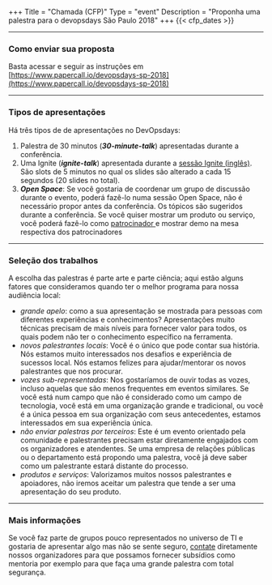 +++
Title = "Chamada (CFP)"
Type = "event"
Description = "Proponha uma palestra para o devopsdays São Paulo 2018"
+++
  {{< cfp_dates >}}

<hr>

<h3>Como enviar sua proposta</h3> 

Basta acessar e seguir as instruções em [https://www.papercall.io/devopsdays-sp-2018](https://www.papercall.io/devopsdays-sp-2018)

<hr>

<h3>Tipos de apresentações</h3> 

Há três tipos de de apresentações no DevOpsdays:
<ol>
  <li>Palestra de 30 minutos (<strong><em>30-minute-talk</em></strong>) apresentadas durante a conferência.</li>
  <li>Uma Ignite (<strong><em>ignite-talk</em></strong>) apresentada durante a <a href="/pages/ignite-talks-format">sessão Ignite (inglês)</a>. São slots de 5 minutos no qual os slides são alterado a cada 15 segundos (20 slides no total).</li>
  <li><strong><em>Open Space</em></strong>: Se você gostaria de coordenar um grupo de discussão durante o evento, poderá fazê-lo numa sessão Open Space, não é necessário propor antes da conferência. Os tópicos são sugeridos durante a conferência. Se você quiser mostrar um produto ou serviço, você poderá fazê-lo como <a href="../patrocinio">patrocinador </a>e mostrar demo na mesa respectiva dos patrocinadores</li>
</ol>

<hr>

<h3>Seleção dos trabalhos</h3>

A escolha das palestras é parte arte e parte ciência; aqui estão alguns fatores que consideramos quando ter o melhor programa para nossa audiência local:

- _grande apelo_: como a sua apresentação se mostrada para pessoas com diferentes experiências e conhecimentos? Apresentações muito técnicas precisam de mais níveis para fornecer valor para todos, os quais podem não ter o conhecimento específico na ferramenta.
- _novos palestrantes locais_: Você é o único que pode contar sua história. Nós estamos muito interessados nos desafios e experiência de sucessos local. Nós estamos felizes para ajudar/mentorar os novos palestrantes que nos procurar.
- _vozes sub-representadas_: Nos gostaríamos de ouvir todas as vozes, incluso aquelas que são menos frequentes em eventos similares. Se você está num campo que não é considerado como um campo de tecnologia, você está em uma organização grande e tradicional, ou você é a única pessoa em sua organização com seus antecedentes, estamos interessados em sua experiência única.
- _não enviar palestras por terceiros_: Este é um evento orientado pela comunidade e palestrantes precisam estar diretamente engajados com os organizadores e atendentes. Se uma empresa de relações públicas ou o departamento está propondo uma palestra, você já deve saber como um palestrante estará distante do processo.
- _produtos e serviços_: Valorizamos muitos nossos palestrantes e apoiadores, não iremos aceitar um palestra que tende a ser uma apresentação do seu produto.

<hr>

<h3>Mais informações</h3>

Se você faz parte de grupos pouco representados no universo de TI e gostaria de apresentar algo mas não se sente seguro, <a href="/events/2018-sao-paulo/contato">contate</a> diretamente nossos organizadores para que possamos fornecer subsídios como mentoria por exemplo para que faça uma grande palestra com total segurança.

